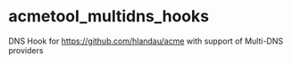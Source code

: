 # acmetool_multidns_hooks
DNS Hook for https://github.com/hlandau/acme with support of Multi-DNS providers
